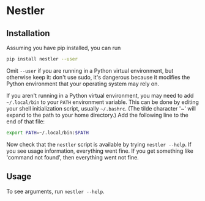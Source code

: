 # Nestler

## Installation

Assuming you have pip installed, you can run

```bash
pip install nestler --user
```

Omit `--user` if you are running in a Python virtual environment, but otherwise keep it: don't use sudo, it's dangerous because it modifies the Python environment that your operating system may rely on.

If you aren't running in a Python virtual environment, you may need to add `~/.local/bin` to your `PATH` environment variable. This can be done by editing your shell initialization script, usually `~/.bashrc`. (The tilde character '~' will expand to the path to your home directory.) Add the following line to the end of that file:

```bash
export PATH=~/.local/bin:$PATH
```

Now check that the `nestler` script is available by trying `nestler --help`. If you see usage information, everything went fine. If you get something like 'command not found', then everything went not fine.

## Usage

To see arguments, run `nestler --help`.
